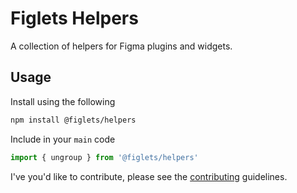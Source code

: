 # Figlets Helpers

A collection of helpers for Figma plugins and widgets.

## Usage

Install using the following

```bash
npm install @figlets/helpers
```

Include in your `main` code

```js
import { ungroup } from '@figlets/helpers'
```

I've you'd like to contribute, please see the [contributing](/CONTRIBUTING.md) guidelines.